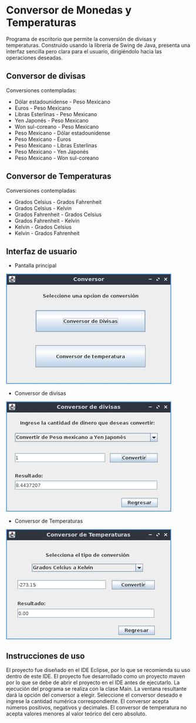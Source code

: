 # Conversor de Monedas y Temperaturas

Programa de escritorio que permite la conversión de divisas y temperaturas. Construido usando la librería de Swing de Java, presenta una interfaz sencilla pero clara para el usuario, dirigiéndolo hacia las operaciones deseadas.

## Conversor de divisas 

Conversiones contempladas:

* Dólar estadounidense - Peso Mexicano
* Euros - Peso Mexicano
* Libras Esterlinas - Peso Mexicano
* Yen Japonés - Peso Mexicano
* Won sul-coreano - Peso Mexicano
* Peso Mexicano - Dólar estadounidense 
* Peso Mexicano - Euros
* Peso Mexicano - Libras Esterlinas
* Peso Mexicano - Yen Japonés
* Peso Mexicano - Won sul-coreano


## Conversor de Temperaturas

Conversiones contempladas:

* Grados Celsius - Grados Fahrenheit
* Grados Celsius - Kelvin
* Grados Fahrenheit - Grados Celsius
* Grados Fahrenheit - Kelvin
* Kelvin - Grados Celsius
* Kelvin - Grados Fahrenheit


## Interfaz de usuario

* Pantalla principal

![alt text](./Documentacion/Principal.jpg)

* Conversor de divisas 

![alt text](./Documentacion/Divisas.jpg)

* Conversor de Temperaturas

![alt text](./Documentacion/Temperaturas.jpg)

## Instrucciones de uso

El proyecto fue diseñado en el IDE Eclipse, por lo que se recomienda su uso dentro de este IDE. El proyecto fue desarrollado como un proyecto maven por lo que se debe de abrir el proyecto en el IDE antes de ejecutarlo. La ejecución del programa se realiza con la clase Main. La ventana resultante dará la opción del conversor a elegir. Seleccione el conversor deseado e ingrese la cantidad numérica correspondiente. El conversor acepta números positivos, negativos y decimales. El conversor de temperatura no acepta valores menores al valor teórico del cero absoluto.

